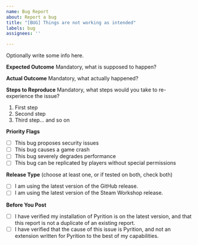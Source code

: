 ```yaml
---
name: Bug Report
about: Report a bug
title: "[BUG] Things are not working as intended"
labels: bug
assignees: ''

---
```


Optionally write some info here.

**Expected Outcome**
Mandatory, what is supposed to happen?  

**Actual Outcome**
Mandatory, what actually happened?  

**Steps to Reproduce**
Mandatory, what steps would you take to re-experience the issue?
 1. First step
 2. Second step
 3. Third step... and so on

**Priority Flags**
  - [ ] This bug proposes security issues
  - [ ] This bug causes a game crash
  - [ ] This bug severely degrades performance
  - [ ] This bug can be replicated by players without special permissions

**Release Type** (choose at least one, or if tested on both, check both)
  - [ ] I am using the latest version of the GitHub release.
  - [ ] I am using the latest version of the Steam Workshop release.

**Before You Post**
  - [ ] I have verified my installation of Pyrition is on the latest version, and that this report is not a duplicate of an existing report.
  - [ ] I have verified that the cause of this issue is Pyrition, and not an extension written for Pyrition to the best of my capabilities.

